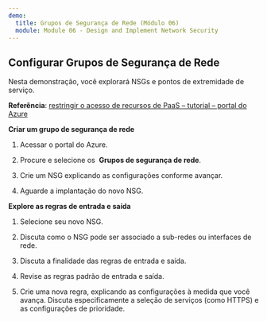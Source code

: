 ```yaml
---
demo:
  title: Grupos de Segurança de Rede (Módulo 06)
  module: Module 06 - Design and Implement Network Security
---
```

## Configurar Grupos de Segurança de Rede

Nesta demonstração, você explorará NSGs e pontos de extremidade de serviço.

**Referência**: [restringir o acesso de recursos de PaaS – tutorial – portal do Azure](https://docs.microsoft.com/azure/virtual-network/tutorial-restrict-network-access-to-resources)

**Criar um grupo de segurança de rede**

1. Acessar o portal do Azure.

1. Procure e selecione os  **Grupos de segurança de rede**.

1. Crie um NSG explicando as configurações conforme avançar. 
 
1. Aguarde a implantação do novo NSG.

**Explore as regras de entrada e saída**

1. Selecione seu novo NSG.

1. Discuta como o NSG pode ser associado a sub-redes ou interfaces de rede.

1. Discuta a finalidade das regras de entrada e saída.  

1. Revise as regras padrão de entrada e saída. 

1. Crie uma nova regra, explicando as configurações à medida que você avança. Discuta especificamente a seleção de serviços (como HTTPS) e as configurações de prioridade. 

